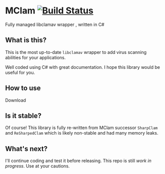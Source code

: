 # MClam [![Build Status](https://travis-ci.org/fahminlb33/MClam.svg?branch=master)](https://travis-ci.org/fahminlb33/MClam)
Fully managed libclamav wrapper , written in C#

## What is this?

This is the most up-to-date `libclamav` wrapper to add virus scanning
abilities for your applications.

Well coded using C# with great documentation. I hope this library would
be useful for you.

## How to use

Download 

## Is it stable?

Of course! This library is fully re-written from MClam successor `SharpClam` 
and `ReSharpedClam` which is likely non-stable and had many memory leaks.

## What's next?

I'll continue coding and test it before releasing. This repo is still 
*work in progress*. Use at your cautions.